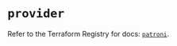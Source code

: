 # `provider`

Refer to the Terraform Registry for docs: [`patroni`](https://registry.terraform.io/providers/ferlab-ste-justine/patroni/0.1.1/docs).
